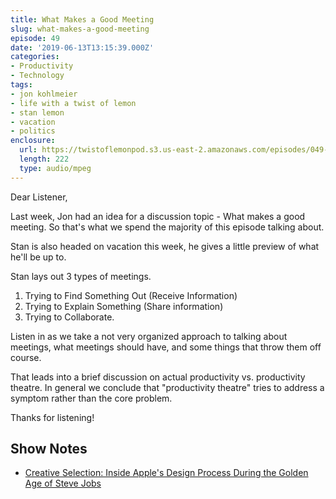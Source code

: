 ```yaml
---
title: What Makes a Good Meeting
slug: what-makes-a-good-meeting
episode: 49
date: '2019-06-13T13:15:39.000Z'
categories:
- Productivity
- Technology
tags:
- jon kohlmeier
- life with a twist of lemon
- stan lemon
- vacation
- politics
enclosure:
  url: https://twistoflemonpod.s3.us-east-2.amazonaws.com/episodes/049-lwatol-20190613.mp3
  length: 222
  type: audio/mpeg
---
```


Dear Listener,

Last week, Jon had an idea for a discussion topic - What makes a good meeting. So that's what we spend the majority of this episode talking about.

Stan is also headed on vacation this week, he gives a little preview of what he'll be up to.

Stan lays out 3 types of meetings.

1. Trying to Find Something Out (Receive Information)
2. Trying to Explain Something (Share information)
3. Trying to Collaborate.

Listen in as we take a not very organized approach to talking about meetings, what meetings should have, and some things that throw them off course.

That leads into a brief discussion on actual productivity vs. productivity theatre. In general we conclude that "productivity theatre" tries to address a symptom rather than the core problem.

Thanks for listening!

## Show Notes

- [Creative Selection: Inside Apple's Design Process During the Golden Age of Steve Jobs](https://amzn.to/2MzSDkl)
